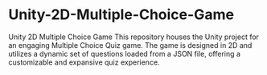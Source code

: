 # Unity-2D-Multiple-Choice-Game
Unity 2D Multiple Choice Game  This repository houses the Unity project for an engaging Multiple Choice Quiz game. The game is designed in 2D and utilizes a dynamic set of questions loaded from a JSON file, offering a customizable and expansive quiz experience. 

